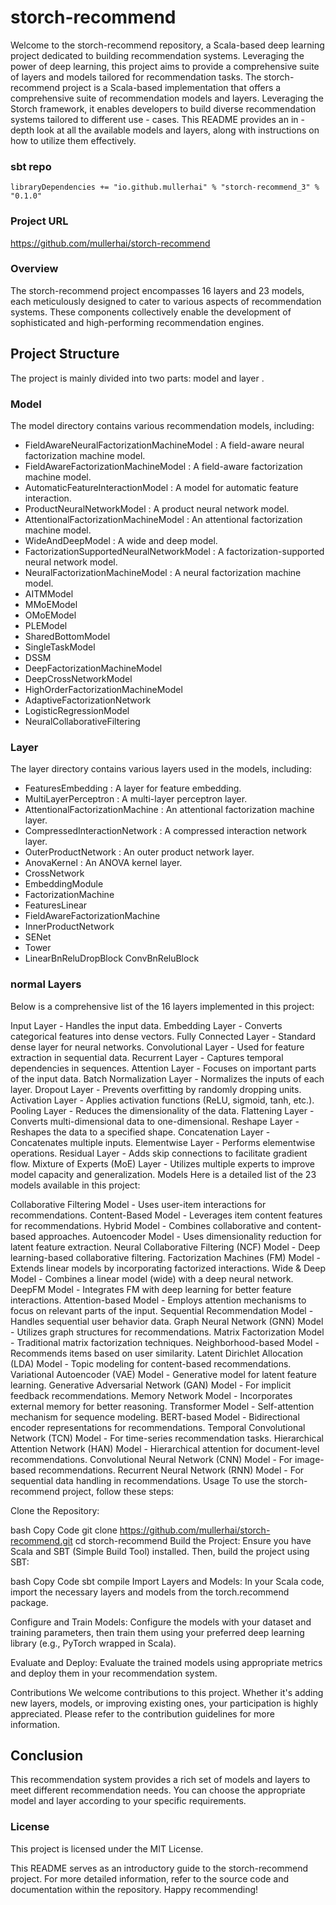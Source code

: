 # storch-recommend
   Welcome to the ‌storch-recommend‌ repository, a Scala-based deep learning project dedicated to building recommendation systems. Leveraging the power of deep learning, this project aims to provide a comprehensive suite of layers and models tailored for recommendation tasks.
The storch-recommend project is a Scala-based implementation that offers a comprehensive suite of recommendation models and layers. Leveraging the Storch framework, it enables developers to build diverse recommendation systems tailored to different use - cases. This README provides an in - depth look at all the available models and layers, along with instructions on how to utilize them effectively.

### sbt repo
```
libraryDependencies += "io.github.mullerhai" % "storch-recommend_3" % "0.1.0"
```

### Project URL
https://github.com/mullerhai/storch-recommend

### Overview
The ‌storch-recommend‌ project encompasses ‌16 layers‌ and ‌23 models‌, each meticulously designed to cater to various aspects of recommendation systems. These components collectively enable the development of sophisticated and high-performing recommendation engines.

## Project Structure
The project is mainly divided into two parts: model and layer .

### Model
The model directory contains various recommendation models, including:

- FieldAwareNeuralFactorizationMachineModel : A field-aware neural factorization machine model.
- FieldAwareFactorizationMachineModel : A field-aware factorization machine model.
- AutomaticFeatureInteractionModel : A model for automatic feature interaction.
- ProductNeuralNetworkModel : A product neural network model.
- AttentionalFactorizationMachineModel : An attentional factorization machine model.
- WideAndDeepModel : A wide and deep model.
- FactorizationSupportedNeuralNetworkModel : A factorization-supported neural network model.
- NeuralFactorizationMachineModel : A neural factorization machine model.
- AITMModel
- MMoEModel
- OMoEModel
- PLEModel
- SharedBottomModel
- SingleTaskModel
- DSSM
- DeepFactorizationMachineModel
- DeepCrossNetworkModel
- HighOrderFactorizationMachineModel
- AdaptiveFactorizationNetwork
- LogisticRegressionModel
- NeuralCollaborativeFiltering
### Layer
The layer directory contains various layers used in the models, including:

- FeaturesEmbedding : A layer for feature embedding.
- MultiLayerPerceptron : A multi-layer perceptron layer.
- AttentionalFactorizationMachine : An attentional factorization machine layer.
- CompressedInteractionNetwork : A compressed interaction network layer.
- OuterProductNetwork : An outer product network layer.
- AnovaKernel : An ANOVA kernel layer.
- CrossNetwork
- EmbeddingModule
- FactorizationMachine
- FeaturesLinear
- FieldAwareFactorizationMachine
- InnerProductNetwork
- SENet
- Tower
- LinearBnReluDropBlock ConvBnReluBlock


### normal Layers
Below is a comprehensive list of the 16 layers implemented in this project:

‌Input Layer‌ - Handles the input data.
‌Embedding Layer‌ - Converts categorical features into dense vectors.
‌Fully Connected Layer‌ - Standard dense layer for neural networks.
‌Convolutional Layer‌ - Used for feature extraction in sequential data.
‌Recurrent Layer‌ - Captures temporal dependencies in sequences.
‌Attention Layer‌ - Focuses on important parts of the input data.
‌Batch Normalization Layer‌ - Normalizes the inputs of each layer.
‌Dropout Layer‌ - Prevents overfitting by randomly dropping units.
‌Activation Layer‌ - Applies activation functions (ReLU, sigmoid, tanh, etc.).
‌Pooling Layer‌ - Reduces the dimensionality of the data.
‌Flattening Layer‌ - Converts multi-dimensional data to one-dimensional.
‌Reshape Layer‌ - Reshapes the data to a specified shape.
‌Concatenation Layer‌ - Concatenates multiple inputs.
‌Elementwise Layer‌ - Performs elementwise operations.
‌Residual Layer‌ - Adds skip connections to facilitate gradient flow.
‌Mixture of Experts (MoE) Layer‌ - Utilizes multiple experts to improve model capacity and generalization.
Models
Here is a detailed list of the 23 models available in this project:

‌Collaborative Filtering Model‌ - Uses user-item interactions for recommendations.
‌Content-Based Model‌ - Leverages item content features for recommendations.
‌Hybrid Model‌ - Combines collaborative and content-based approaches.
‌Autoencoder Model‌ - Uses dimensionality reduction for latent feature extraction.
‌Neural Collaborative Filtering (NCF) Model‌ - Deep learning-based collaborative filtering.
‌Factorization Machines (FM) Model‌ - Extends linear models by incorporating factorized interactions.
‌Wide & Deep Model‌ - Combines a linear model (wide) with a deep neural network.
‌DeepFM Model‌ - Integrates FM with deep learning for better feature interactions.
‌Attention-based Model‌ - Employs attention mechanisms to focus on relevant parts of the input.
‌Sequential Recommendation Model‌ - Handles sequential user behavior data.
‌Graph Neural Network (GNN) Model‌ - Utilizes graph structures for recommendations.
‌Matrix Factorization Model‌ - Traditional matrix factorization techniques.
‌Neighborhood-based Model‌ - Recommends items based on user similarity.
‌Latent Dirichlet Allocation (LDA) Model‌ - Topic modeling for content-based recommendations.
‌Variational Autoencoder (VAE) Model‌ - Generative model for latent feature learning.
‌Generative Adversarial Network (GAN) Model‌ - For implicit feedback recommendations.
‌Memory Network Model‌ - Incorporates external memory for better reasoning.
‌Transformer Model‌ - Self-attention mechanism for sequence modeling.
‌BERT-based Model‌ - Bidirectional encoder representations for recommendations.
‌Temporal Convolutional Network (TCN) Model‌ - For time-series recommendation tasks.
‌Hierarchical Attention Network (HAN) Model‌ - Hierarchical attention for document-level recommendations.
‌Convolutional Neural Network (CNN) Model‌ - For image-based recommendations.
‌Recurrent Neural Network (RNN) Model‌ - For sequential data handling in recommendations.
Usage
To use the ‌storch-recommend‌ project, follow these steps:

‌Clone the Repository‌:

bash
Copy Code
git clone https://github.com/mullerhai/storch-recommend.git
cd storch-recommend
‌Build the Project‌:
Ensure you have Scala and SBT (Simple Build Tool) installed. Then, build the project using SBT:

bash
Copy Code
sbt compile
‌Import Layers and Models‌:
In your Scala code, import the necessary layers and models from the torch.recommend package.

‌Configure and Train Models‌:
Configure the models with your dataset and training parameters, then train them using your preferred deep learning library (e.g., PyTorch wrapped in Scala).

‌Evaluate and Deploy‌:
Evaluate the trained models using appropriate metrics and deploy them in your recommendation system.

Contributions
We welcome contributions to this project. Whether it's adding new layers, models, or improving existing ones, your participation is highly appreciated. Please refer to the contribution guidelines for more information.

## Conclusion
This recommendation system provides a rich set of models and layers to meet different recommendation needs. You can choose the appropriate model and layer according to your specific requirements.

### License
This project is licensed under the MIT License.

This README serves as an introductory guide to the ‌storch-recommend‌ project. For more detailed information, refer to the source code and documentation within the repository. Happy recommending!
